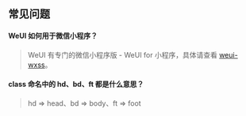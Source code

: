 ## 常见问题

#### WeUI 如何用于微信小程序？

> WeUI 有专门的微信小程序版 - WeUI for 小程序，具体请查看 [weui-wxss](https://github.com/Tencent/weui-wxss)。

#### class 命名中的 hd、bd、ft 都是什么意思？

> hd => head、bd => body、ft => foot